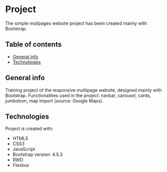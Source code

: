 # Project
The simple mulipages website project has been created mainly with Bootstrap.

## Table of contents
* [General info](#general-info)
* [Technologies](#technologies)

## General info
Training project of the responsive multipage website, designed mainly with Bootstrap. Functionalities used in the project: navbar, carousel, cards, jumbotron, map import (source: Google Maps).
	
## Technologies
Project is created with:
* HTML5
* CSS3
* JavaScript
* Bootstrap version: 4.5.3
* RWD
* Flexbox
